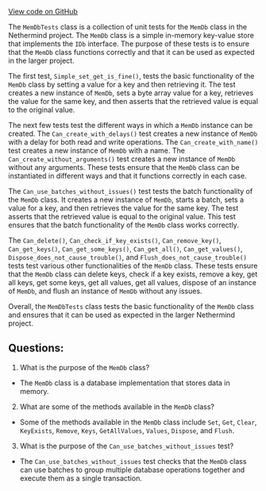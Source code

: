 [View code on GitHub](https://github.com/NethermindEth/nethermind/src/Nethermind/Nethermind.Db.Test/MemDbTests.cs)

The `MemDbTests` class is a collection of unit tests for the `MemDb` class in the Nethermind project. The `MemDb` class is a simple in-memory key-value store that implements the `IDb` interface. The purpose of these tests is to ensure that the `MemDb` class functions correctly and that it can be used as expected in the larger project.

The first test, `Simple_set_get_is_fine()`, tests the basic functionality of the `MemDb` class by setting a value for a key and then retrieving it. The test creates a new instance of `MemDb`, sets a byte array value for a key, retrieves the value for the same key, and then asserts that the retrieved value is equal to the original value.

The next few tests test the different ways in which a `MemDb` instance can be created. The `Can_create_with_delays()` test creates a new instance of `MemDb` with a delay for both read and write operations. The `Can_create_with_name()` test creates a new instance of `MemDb` with a name. The `Can_create_without_arguments()` test creates a new instance of `MemDb` without any arguments. These tests ensure that the `MemDb` class can be instantiated in different ways and that it functions correctly in each case.

The `Can_use_batches_without_issues()` test tests the batch functionality of the `MemDb` class. It creates a new instance of `MemDb`, starts a batch, sets a value for a key, and then retrieves the value for the same key. The test asserts that the retrieved value is equal to the original value. This test ensures that the batch functionality of the `MemDb` class works correctly.

The `Can_delete()`, `Can_check_if_key_exists()`, `Can_remove_key()`, `Can_get_keys()`, `Can_get_some_keys()`, `Can_get_all()`, `Can_get_values()`, `Dispose_does_not_cause_trouble()`, and `Flush_does_not_cause_trouble()` tests test various other functionalities of the `MemDb` class. These tests ensure that the `MemDb` class can delete keys, check if a key exists, remove a key, get all keys, get some keys, get all values, get all values, dispose of an instance of `MemDb`, and flush an instance of `MemDb` without any issues.

Overall, the `MemDbTests` class tests the basic functionality of the `MemDb` class and ensures that it can be used as expected in the larger Nethermind project.
## Questions: 
 1. What is the purpose of the `MemDb` class?
- The `MemDb` class is a database implementation that stores data in memory.

2. What are some of the methods available in the `MemDb` class?
- Some of the methods available in the `MemDb` class include `Set`, `Get`, `Clear`, `KeyExists`, `Remove`, `Keys`, `GetAllValues`, `Values`, `Dispose`, and `Flush`.

3. What is the purpose of the `Can_use_batches_without_issues` test?
- The `Can_use_batches_without_issues` test checks that the `MemDb` class can use batches to group multiple database operations together and execute them as a single transaction.